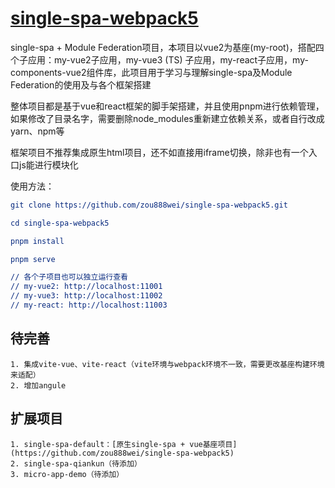 # [single-spa-webpack5](https://github.com/zou888wei/single-spa-webpack5)
single-spa + Module Federation项目，本项目以vue2为基座(my-root)，搭配四个子应用：my-vue2子应用，my-vue3 (TS) 子应用，my-react子应用，my-components-vue2组件库，此项目用于学习与理解single-spa及Module Federation的使用及与各个框架搭建

整体项目都是基于vue和react框架的脚手架搭建，并且使用pnpm进行依赖管理，如果修改了目录名字，需要删除node_modules重新建立依赖关系，或者自行改成yarn、npm等

框架项目不推荐集成原生html项目，还不如直接用iframe切换，除非也有一个入口js能进行模块化

使用方法：

```cmake
git clone https://github.com/zou888wei/single-spa-webpack5.git

cd single-spa-webpack5

pnpm install

pnpm serve

// 各个子项目也可以独立运行查看
// my-vue2: http://localhost:11001
// my-vue3: http://localhost:11002
// my-react: http://localhost:11003
```

## 待完善

```
1. 集成vite-vue、vite-react（vite环境与webpack环境不一致，需要更改基座构建环境来适配）
2. 增加angule
```

## 扩展项目

```
1. single-spa-default：[原生single-spa + vue基座项目](https://github.com/zou888wei/single-spa-webpack5)
2. single-spa-qiankun（待添加）
3. micro-app-demo（待添加）
```

